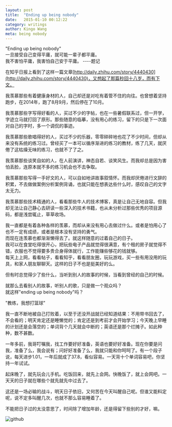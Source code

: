 ```yaml
---
layout: post
title:  "Ending up being nobody"
date:   2015-01-10 00:12:22
category: writings
author: Kingo Wang
meta: being nobody
---
```

   
"Ending up being nobody"      
一旦接受自己变得平庸，就可能一辈子都平庸。      
我不害怕平庸，我害怕自己安于平庸。        ----题记      
   
在知乎日报上看到了这样一篇文章[http://daily.zhihu.com/story/4440430](http://daily.zhihu.com/story/4440430)，又想起了那篇秒回十八岁，而有下文。   
   
我羡慕那些有着健康身材的人，自己却还是对吃有着管不住的向往。也曾想着坚持跑步，在2014年，跑了8月9月，然后停在了10月。   
   
我羡慕那些字写得好看的人，买过不少的字帖，也在一些暑假联系过，但一开学，字迹立马就打回了原形。那些随意的临摹，没有用心的练习，留下的只是下一次面对自己的字时，多一个调侃的事迹。   
   
我羡慕那些歌唱得好的人，买过不少的乐器，零零碎碎地也花了不少时间，但却从来没有系统的练习过。曾经买了一本可以循序渐进的练习的教材，练了几天，就厌倦了这枯燥无味的练习，也就不了了之。   
   
我羡慕那些谈笑自如的人，在人前演讲，神态自若、谈笑风生。而我却总是因为害怕丢脸，连原本就不多的练习机会也不去争取。   
   
我羡慕那些写得一手好文的人，可以自如地讲故事叙情怀。而我却厌倦进行文辞的积累，不去做做案例分析案例背诵，也就只能在想表达些什么时，感叹自己的文字太无力。   
   
我羡慕那些技术精通的人，看看那些牛人的技术博客，真是让自己无地自容。但我却无法让自己静心去研读一些深入的技术书籍，也从未分析过那些优秀的项目源码，都是浅尝辄止，草草收场。   
   
我一直都是有着各种各样的羡慕，而却从来没有用心去做过什么。或者是怕用心了也不一定有成绩，或者是根本没有坚持的勇气。   
而现在连羡慕也都渐渐懒得去了。就这样随意的过着自己的日子。   
我可以在食堂吃得很开心，把玩些电子产品就觉得很满意，有个租的房子就觉得不错，衣服也不觉得要多贵合身得体就行，工作能赚些够花的钱就够。   
每天上上网，看看帖子，看看知乎，看看朋友圈，玩玩游戏，买一些有用没用的玩具，和家人朋友聊聊天。这样的日子不也是挺美好的么。   
   
但有时总觉得少了些什么，当听到别人的故事的时候，当看到曾经的自己的时候。   
   
就那么去看别人的故事，听别人的歌，只是做一个观众吗？   
就这样"ending up being nobody"吗？   
   
"教练，我想打篮球"   
   
我一直不断地被自己打败着，以至于还没开战就已经知道结果：不用带书回去了，不会看的；明天肯定还是睡懒觉的；肯定还是到考前才会开始学习；今天晚上早睡的计划还是会落空的；单词背个几天就会中断的；英语还是那个烂摊子。如此种种，数不甚数。   
   
一年多前，我哥叮嘱我，找工作要好好准备，英语也要好好准备。现在你要是问我，准备了么，我会说有；问好好准备了么，我就只能和你呵呵了。有一个段子说，每天进步1.01，一年后就成了37.8，看似容易。一天背十个单词容易吧，你坚持一年试试。   
   
起床晚了，就先玩会儿手机。吃饭回来，就先上会网。快晚饭了，就上会网吧。一天天的日子就在哪些个就先就先中过去了。   
   
这还是一场必输的战斗，明天日子依旧，又何苦在今天叫醒自己呢。但谁又能料定呢，说不定多叫醒几次，也就不那么容易睡着了。   
   
不能把日子过的太没意思了，时间除了增加年龄，还是得留下些别的才好，嘛。

![github](/favicon.ico)
